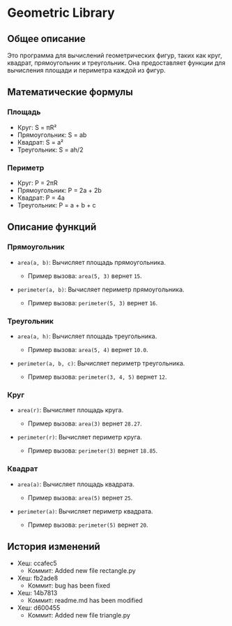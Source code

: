# Geometric Library

## Общее описание
Это программа для вычислений геометрических фигур, таких как круг, квадрат, прямоугольник и треугольник. Она предоставляет функции для вычисления площади и периметра каждой из фигур.

## Математические формулы

### Площадь
- Круг: S = πR²
- Прямоугольник: S = ab
- Квадрат: S = a²
- Треугольник: S = ah/2

### Периметр
- Круг: P = 2πR
- Прямоугольник: P = 2a + 2b
- Квадрат: P = 4a
- Треугольник: P = a + b + c

## Описание функций

### Прямоугольник
- `area(a, b)`: Вычисляет площадь прямоугольника.
  - Пример вызова: `area(5, 3)` вернет `15`.

- `perimeter(a, b)`: Вычисляет периметр прямоугольника.
  - Пример вызова: `perimeter(5, 3)` вернет `16`.

### Треугольник
- `area(a, h)`: Вычисляет площадь треугольника.
  - Пример вызова: `area(5, 4)` вернет `10.0`.

- `perimeter(a, b, c)`: Вычисляет периметр треугольника.
  - Пример вызова: `perimeter(3, 4, 5)` вернет `12`.

### Круг
- `area(r)`: Вычисляет площадь круга.
  - Пример вызова: `area(3)` вернет `28.27`.

- `perimeter(r)`: Вычисляет периметр круга.
  - Пример вызова: `perimeter(3)` вернет `18.85`.

### Квадрат
- `area(a)`: Вычисляет площадь квадрата.
  - Пример вызова: `area(5)` вернет `25`.

- `perimeter(a)`: Вычисляет периметр квадрата.
  - Пример вызова: `perimeter(5)` вернет `20`.

## История изменений
- Хеш: ccafec5 
  - Коммит: Added new file rectangle.py
- Хеш: fb2ade8 
  - Коммит: bug has been fixed
- Хеш: 14b7813 
  - Коммит: readme.md has been modified
- Хеш: d600455 
  - Коммит: Added new file triangle.py

